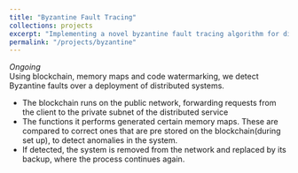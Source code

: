 ```yaml
---
title: "Byzantine Fault Tracing"
collections: projects
excerpt: "Implementing a novel byzantine fault tracing algorithm for distributed services using blockchain and code execution profiles<br/>"
permalink: "/projects/byzantine"
---
```

*Ongoing*<br/>
Using blockchain, memory maps and code watermarking, we detect Byzantine faults over a deployment of distributed systems.
* The blockchain runs on the public network, forwarding requests from the client to the private subnet of the distributed service
* The functions it performs generated certain memory maps. These are compared to correct ones that are pre stored on the blockchain(during set up), to detect anomalies in the system.
* If detected, the system is removed from the network and replaced by its backup, where the process continues again.
